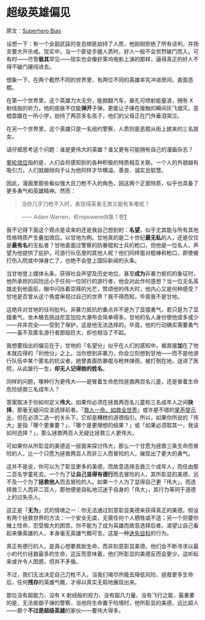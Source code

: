 # 超级英雄偏见

原文：[Superhero Bias](https://www.readthesequences.com/Superhero-Bias)

设想一下：有一个全副武装的变态绑匪劫持了人质，他刚刚拒绝了所有谈判，并扬言要大开杀戒。现实中，当一个匪徒手握人质时，好人一般不会贸然破门而入。可有时——尽管**极其**罕见——现实也会像好莱坞电影上演的那样，逼得真正的好人不得不破门硬闯进去。

想象一下，在两个截然不同的世界里，有两位不同的英雄率先冲进房间，直面恶棍。

在第一个世界里，这个英雄力大无穷，能掀翻汽车，鼻孔可喷射能量波，拥有 X 射线般的听力，他的皮肤不仅能**弹开**子弹，更能让子弹在接触的瞬间灰飞烟灭。恶棍盘踞在一所小学，劫持了两百多名孩子，他们的父母正在门外垂泪哭泣。

在另一个世界里，这个英雄只是一名纽约警察，人质则是恶棍从街上掳来的三名妓女。

请仔细思考这个问题：谁是更伟大的英雄？谁又更有可能拥有自己的漫画杂志？

[晕轮效应](https://www.readthesequences.com/The-Halo-Effect)指的是，人们会将感知到的各种积极的特质相互关联。一个人的外貌越有吸引力，人们就越倾向于认为他同样才华横溢、善良、诚实且聪慧。

因此，漫画里那些看似强大且刀枪不入的角色，因这两个正面特质，似乎也具备了更多勇气和英雄精神。然而：

> 当你几乎刀枪不入时，表现得英勇无畏又能有多难呢？

>

> —— Adam Warren，《Empowered》第 1 卷[1](https://www.readthesequences.com/Superhero-Bias#footnote1)

我不记得下面这个观点是读来的还是我自己想到的：**名望**，似乎尤其能与所有其他性格特质产生叠加效应。以甘地为例。甘地真的是二十世纪**最无私**的人，还是仅仅是**最有名**的无私者？甘地直面过警察的防暴棍和士兵的枪口，但他是一位名人，声望为他提供了庇护。可游行队伍里的其他人呢？他们同样面对棍棒和枪口，即使被打伤入院或中弹身亡了，也绝不会登上国际新闻的头条。

当甘地登上媒体头条，获得社会声望及历史地位，甚至**成为**非暴力抵抗的象征时，他所承担的风险远小于任何一位同行的游行者，他会对此作何感想？当一位无名英雄走到他面前，眼中闪烁着崇拜的光芒，赞颂他的伟大时，他内心又是何种感受？甘地是否曾从这个角度审视过自己的世界？我不得而知，毕竟我不是甘地。

这绝非对甘地的任何批判。非暴力抵抗的重点并不是为了显摆勇气，若只是为了显摆勇气，坐木桶去挑战尼亚加拉大瀑布会简单得多。甘地的名人身份使他或多或少——并非完全——受到了保护，这是他无法选择的。毕竟，他的行动确实需要勇气——虽不及匿名游行者那般巨大，却也相当了不起。

我想要指出的偏见在于，甘地的「名望分」似乎在人们的感知中，被直接**加**在了他本就应得的「利他分」之上。当你想到非暴力，你会立刻想到甘地——而不是他游行队伍中某个匿名的抗议者。她曾直面防暴棍与枪林弹雨，被打倒在地，送进了医院，从此跛行一生，**却无人记得她的姓名**。

同样的问题，哪种行为更伟大——是冒着生命危险拯救两百名儿童，还是冒着生命危险拯救三名成年人？

答案取决于你如何定义**伟大**。如果你必须在拯救两百名儿童和三名成年人之间**抉择**，那毫无疑问应该选择前者。「[救人一命，如救全世界](https://www.readthesequences.com/One-Life-Against-The-World)」或许是不错的[掌声提示光](https://www.readthesequences.com/Applause-Lights)，但在必须二选一的关头下，它却是糟糕的道德指引。所以，如果你所说的「伟大」是指「哪个更重要？」、「哪个是更理想的结果？」或「如果必须取其一，我该如何选择？」，那么拯救两百人无疑比拯救三人更伟大。

可如果你从所彰显的美德这一层面来探讨伟大，那么一个甘愿为拯救三条生命而冒险的人，比一个只愿为拯救两百人而非三人而冒险的人，展现出了更大的勇气。

这并不是说，你可以为了彰显更多的美德，而故意选择去救三个成年人，而任由那二百名学童死去。一个为了**让自己显得有德行**而去冒险的人，其所彰显的美德，远不及一个为了**拯救他人**而去冒险的人。如果一个人为了显得自己更「伟大」，而选择救三人而非二百人，那他便是自私地沉迷于自身的「伟大」，其行为等同于道德上的过失杀人。

这正是「**无为**」式的情境之一：你无法通过刻意彰显美德来获得真正的美德。假设有两个拯救世界的方法：一个安全无虞，无需任何个人牺牲或不适；另一个则要你赌上性命，忍受极大的困苦。你不能为了成为英雄而故意选择后者。渴望让自己看起来像英雄的人，本身毫无英雄气概可言。这是一种[迷失目标](https://www.readthesequences.com/Lost-Purposes)的行为。

真正有德行的人，是真心想要救助生命，而非刻意彰显美德。他们会不断寻求以最小的代价拯救最多的生命，这反而意味着，他们所彰显的美德反而会更少。这听起来或许令人困惑，但并不矛盾。

不过，我们无法决定自己刀枪不入。当我们竭尽所能去降低风险、拯救更多生命后，任何**残存**的英雄气概，才得以真实无瑕地展现出来。

那位没有超能力、没有 X 射线般的视力、没有超凡力量、没有飞行之能，最重要的是，无法抵御子弹的警察，当他将生命置于险境时，他所彰显的美德，远比超人——那个**不过是超级英雄**的家伙——要伟大得多。